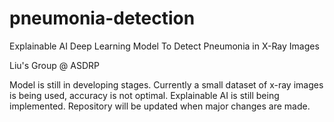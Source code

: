 # pneumonia-detection
Explainable AI Deep Learning Model To Detect Pneumonia in X-Ray Images

Liu's Group @ ASDRP

Model is still in developing stages. Currently a small dataset of x-ray images is being used, accuracy is not optimal. Explainable AI is still being implemented.
Repository will be updated when major changes are made.
